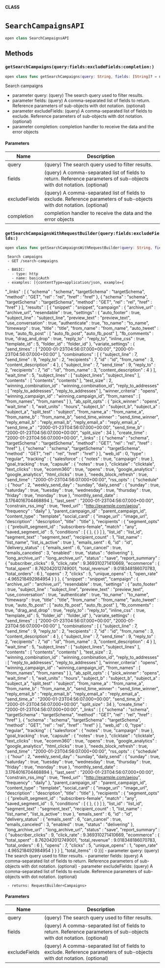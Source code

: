 **CLASS**

# `SearchCampaignsAPI`

```swift
open class SearchCampaignsAPI
```

## Methods
### `getSearchCampaigns(query:fields:excludeFields:completion:)`

```swift
open class func getSearchCampaigns(query: String, fields: [String]? = nil, excludeFields: [String]? = nil, completion: @escaping ((_ data: Campaigns?, _ error: Error?) -> Void))
```

Search campaigns

- parameter query: (query) The search query used to filter results.
- parameter fields: (query) A comma-separated list of fields to return. Reference parameters of sub-objects with dot notation. (optional)
- parameter excludeFields: (query) A comma-separated list of fields to exclude. Reference parameters of sub-objects with dot notation. (optional)
- parameter completion: completion handler to receive the data and the error objects

#### Parameters

| Name | Description |
| ---- | ----------- |
| query | (query) The search query used to filter results. |
| fields | (query) A comma-separated list of fields to return. Reference parameters of sub-objects with dot notation. (optional) |
| excludeFields | (query) A comma-separated list of fields to exclude. Reference parameters of sub-objects with dot notation. (optional) |
| completion | completion handler to receive the data and the error objects |

### `getSearchCampaignsWithRequestBuilder(query:fields:excludeFields:)`

```swift
open class func getSearchCampaignsWithRequestBuilder(query: String, fields: [String]? = nil, excludeFields: [String]? = nil) -> RequestBuilder<Campaigns>
```

     Search campaigns
     - GET /search-campaigns

     - BASIC:
       - type: http
       - name: basicAuth
     - examples: [{contentType=application/json, example={
  "_links" : [ {
    "schema" : "schema",
    "targetSchema" : "targetSchema",
    "method" : "GET",
    "rel" : "rel",
    "href" : "href"
  }, {
    "schema" : "schema",
    "targetSchema" : "targetSchema",
    "method" : "GET",
    "rel" : "rel",
    "href" : "href"
  } ],
  "results" : [ {
    "snippet" : "snippet",
    "campaign" : {
      "archive_url" : "archive_url",
      "resendable" : true,
      "settings" : {
        "auto_footer" : true,
        "subject_line" : "subject_line",
        "preview_text" : "preview_text",
        "use_conversation" : true,
        "authenticate" : true,
        "to_name" : "to_name",
        "timewarp" : true,
        "title" : "title",
        "from_name" : "from_name",
        "auto_tweet" : true,
        "auto_fb_post" : [ "auto_fb_post", "auto_fb_post" ],
        "fb_comments" : true,
        "drag_and_drop" : true,
        "reply_to" : "reply_to",
        "inline_css" : true,
        "template_id" : 5,
        "folder_id" : "folder_id"
      },
      "variate_settings" : {
        "send_times" : [ "2000-01-23T04:56:07.000+00:00", "2000-01-23T04:56:07.000+00:00" ],
        "combinations" : [ {
          "subject_line" : 7,
          "send_time" : 9,
          "reply_to" : 2,
          "recipients" : 7,
          "id" : "id",
          "from_name" : 3,
          "content_description" : 4
        }, {
          "subject_line" : 7,
          "send_time" : 9,
          "reply_to" : 2,
          "recipients" : 7,
          "id" : "id",
          "from_name" : 3,
          "content_description" : 4
        } ],
        "wait_time" : 5,
        "subject_lines" : [ "subject_lines", "subject_lines" ],
        "contents" : [ "contents", "contents" ],
        "test_size" : 2,
        "winning_combination_id" : "winning_combination_id",
        "reply_to_addresses" : [ "reply_to_addresses", "reply_to_addresses" ],
        "winner_criteria" : "opens",
        "winning_campaign_id" : "winning_campaign_id",
        "from_names" : [ "from_names", "from_names" ]
      },
      "ab_split_opts" : {
        "pick_winner" : "opens",
        "wait_time" : 1,
        "wait_units" : "hours",
        "subject_b" : "subject_b",
        "subject_a" : "subject_a",
        "split_test" : "subject",
        "from_name_a" : "from_name_a",
        "from_name_b" : "from_name_b",
        "send_time_winner" : "send_time_winner",
        "reply_email_b" : "reply_email_b",
        "reply_email_a" : "reply_email_a",
        "send_time_a" : "2000-01-23T04:56:07.000+00:00",
        "send_time_b" : "2000-01-23T04:56:07.000+00:00",
        "split_size" : 34
      },
      "create_time" : "2000-01-23T04:56:07.000+00:00",
      "_links" : [ {
        "schema" : "schema",
        "targetSchema" : "targetSchema",
        "method" : "GET",
        "rel" : "rel",
        "href" : "href"
      }, {
        "schema" : "schema",
        "targetSchema" : "targetSchema",
        "method" : "GET",
        "rel" : "rel",
        "href" : "href"
      } ],
      "web_id" : 0,
      "type" : "regular",
      "tracking" : {
        "salesforce" : {
          "notes" : true,
          "campaign" : true
        },
        "goal_tracking" : true,
        "capsule" : {
          "notes" : true
        },
        "clicktale" : "clicktale",
        "text_clicks" : true,
        "ecomm360" : true,
        "opens" : true,
        "google_analytics" : "google_analytics",
        "html_clicks" : true
      },
      "needs_block_refresh" : true,
      "send_time" : "2000-01-23T04:56:07.000+00:00",
      "rss_opts" : {
        "schedule" : {
          "hour" : 2,
          "weekly_send_day" : "sunday",
          "daily_send" : {
            "sunday" : true,
            "saturday" : true,
            "tuesday" : true,
            "wednesday" : true,
            "thursday" : true,
            "friday" : true,
            "monday" : true
          },
          "monthly_send_date" : 3.1764016704468894
        },
        "last_sent" : "2000-01-23T04:56:07.000+00:00",
        "constrain_rss_img" : true,
        "feed_url" : "http://example.com/aeiou",
        "frequency" : "daily"
      },
      "parent_campaign_id" : "parent_campaign_id",
      "content_type" : "template",
      "social_card" : {
        "image_url" : "image_url",
        "description" : "description",
        "title" : "title"
      },
      "recipients" : {
        "segment_opts" : {
          "prebuilt_segment_id" : "subscribers-female",
          "match" : "any",
          "saved_segment_id" : 5,
          "conditions" : [ { }, { } ]
        },
        "list_id" : "list_id",
        "segment_text" : "segment_text",
        "recipient_count" : 1,
        "list_name" : "list_name",
        "list_is_active" : true
      },
      "emails_sent" : 6,
      "id" : "id",
      "delivery_status" : {
        "emails_sent" : 6,
        "can_cancel" : true,
        "emails_canceled" : 3,
        "enabled" : true,
        "status" : "delivering"
      },
      "long_archive_url" : "long_archive_url",
      "status" : "save",
      "report_summary" : {
        "subscriber_clicks" : 9,
        "click_rate" : 9.369310271410669,
        "ecommerce" : {
          "total_spent" : 8.762042012749001,
          "total_revenue" : 9.018348186070783,
          "total_orders" : 6
        },
        "opens" : 7,
        "clicks" : 5,
        "unique_opens" : 1,
        "open_rate" : 4.965218492984954
      }
    }
  }, {
    "snippet" : "snippet",
    "campaign" : {
      "archive_url" : "archive_url",
      "resendable" : true,
      "settings" : {
        "auto_footer" : true,
        "subject_line" : "subject_line",
        "preview_text" : "preview_text",
        "use_conversation" : true,
        "authenticate" : true,
        "to_name" : "to_name",
        "timewarp" : true,
        "title" : "title",
        "from_name" : "from_name",
        "auto_tweet" : true,
        "auto_fb_post" : [ "auto_fb_post", "auto_fb_post" ],
        "fb_comments" : true,
        "drag_and_drop" : true,
        "reply_to" : "reply_to",
        "inline_css" : true,
        "template_id" : 5,
        "folder_id" : "folder_id"
      },
      "variate_settings" : {
        "send_times" : [ "2000-01-23T04:56:07.000+00:00", "2000-01-23T04:56:07.000+00:00" ],
        "combinations" : [ {
          "subject_line" : 7,
          "send_time" : 9,
          "reply_to" : 2,
          "recipients" : 7,
          "id" : "id",
          "from_name" : 3,
          "content_description" : 4
        }, {
          "subject_line" : 7,
          "send_time" : 9,
          "reply_to" : 2,
          "recipients" : 7,
          "id" : "id",
          "from_name" : 3,
          "content_description" : 4
        } ],
        "wait_time" : 5,
        "subject_lines" : [ "subject_lines", "subject_lines" ],
        "contents" : [ "contents", "contents" ],
        "test_size" : 2,
        "winning_combination_id" : "winning_combination_id",
        "reply_to_addresses" : [ "reply_to_addresses", "reply_to_addresses" ],
        "winner_criteria" : "opens",
        "winning_campaign_id" : "winning_campaign_id",
        "from_names" : [ "from_names", "from_names" ]
      },
      "ab_split_opts" : {
        "pick_winner" : "opens",
        "wait_time" : 1,
        "wait_units" : "hours",
        "subject_b" : "subject_b",
        "subject_a" : "subject_a",
        "split_test" : "subject",
        "from_name_a" : "from_name_a",
        "from_name_b" : "from_name_b",
        "send_time_winner" : "send_time_winner",
        "reply_email_b" : "reply_email_b",
        "reply_email_a" : "reply_email_a",
        "send_time_a" : "2000-01-23T04:56:07.000+00:00",
        "send_time_b" : "2000-01-23T04:56:07.000+00:00",
        "split_size" : 34
      },
      "create_time" : "2000-01-23T04:56:07.000+00:00",
      "_links" : [ {
        "schema" : "schema",
        "targetSchema" : "targetSchema",
        "method" : "GET",
        "rel" : "rel",
        "href" : "href"
      }, {
        "schema" : "schema",
        "targetSchema" : "targetSchema",
        "method" : "GET",
        "rel" : "rel",
        "href" : "href"
      } ],
      "web_id" : 0,
      "type" : "regular",
      "tracking" : {
        "salesforce" : {
          "notes" : true,
          "campaign" : true
        },
        "goal_tracking" : true,
        "capsule" : {
          "notes" : true
        },
        "clicktale" : "clicktale",
        "text_clicks" : true,
        "ecomm360" : true,
        "opens" : true,
        "google_analytics" : "google_analytics",
        "html_clicks" : true
      },
      "needs_block_refresh" : true,
      "send_time" : "2000-01-23T04:56:07.000+00:00",
      "rss_opts" : {
        "schedule" : {
          "hour" : 2,
          "weekly_send_day" : "sunday",
          "daily_send" : {
            "sunday" : true,
            "saturday" : true,
            "tuesday" : true,
            "wednesday" : true,
            "thursday" : true,
            "friday" : true,
            "monday" : true
          },
          "monthly_send_date" : 3.1764016704468894
        },
        "last_sent" : "2000-01-23T04:56:07.000+00:00",
        "constrain_rss_img" : true,
        "feed_url" : "http://example.com/aeiou",
        "frequency" : "daily"
      },
      "parent_campaign_id" : "parent_campaign_id",
      "content_type" : "template",
      "social_card" : {
        "image_url" : "image_url",
        "description" : "description",
        "title" : "title"
      },
      "recipients" : {
        "segment_opts" : {
          "prebuilt_segment_id" : "subscribers-female",
          "match" : "any",
          "saved_segment_id" : 5,
          "conditions" : [ { }, { } ]
        },
        "list_id" : "list_id",
        "segment_text" : "segment_text",
        "recipient_count" : 1,
        "list_name" : "list_name",
        "list_is_active" : true
      },
      "emails_sent" : 6,
      "id" : "id",
      "delivery_status" : {
        "emails_sent" : 6,
        "can_cancel" : true,
        "emails_canceled" : 3,
        "enabled" : true,
        "status" : "delivering"
      },
      "long_archive_url" : "long_archive_url",
      "status" : "save",
      "report_summary" : {
        "subscriber_clicks" : 9,
        "click_rate" : 9.369310271410669,
        "ecommerce" : {
          "total_spent" : 8.762042012749001,
          "total_revenue" : 9.018348186070783,
          "total_orders" : 6
        },
        "opens" : 7,
        "clicks" : 5,
        "unique_opens" : 1,
        "open_rate" : 4.965218492984954
      }
    }
  } ],
  "total_items" : 0
}}]
     - parameter query: (query) The search query used to filter results.
     - parameter fields: (query) A comma-separated list of fields to return. Reference parameters of sub-objects with dot notation. (optional)
     - parameter excludeFields: (query) A comma-separated list of fields to exclude. Reference parameters of sub-objects with dot notation. (optional)

     - returns: RequestBuilder<Campaigns>

#### Parameters

| Name | Description |
| ---- | ----------- |
| query | (query) The search query used to filter results. |
| fields | (query) A comma-separated list of fields to return. Reference parameters of sub-objects with dot notation. (optional) |
| excludeFields | (query) A comma-separated list of fields to exclude. Reference parameters of sub-objects with dot notation. (optional) |